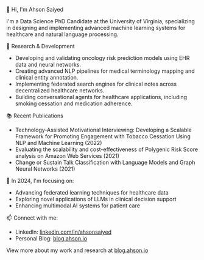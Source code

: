 👋 Hi, I'm Ahson Saiyed

I'm a Data Science PhD Candidate at the University of Virginia, specializing in designing and implementing advanced machine learning systems for healthcare and natural language processing. 

🔬 Research & Development
* Developing and validating oncology risk prediction models using EHR data and neural networks.
* Creating advanced NLP pipelines for medical terminology mapping and clinical entity annotation.
* Implementing federated search engines for clinical notes across decentralized healthcare networks.
* Building conversational agents for healthcare applications, including smoking cessation and medication adherence.


📚 Recent Publications
* Technology-Assisted Motivational Interviewing: Developing a Scalable Framework for Promoting Engagement with Tobacco Cessation Using NLP and Machine Learning (2022)
* Evaluating the scalability and cost-effectiveness of Polygenic Risk Score analysis on Amazon Web Services (2021)
* Change or Sustain Talk Classification with Language Models and Graph Neural Networks (2021)

🌱 In 2024, I'm focusing on:
* Advancing federated learning techniques for healthcare data
* Exploring novel applications of LLMs in clinical decision support
* Enhancing multimodal AI systems for patient care

📫 Connect with me:
* LinkedIn: [linkedin.com/in/ahsonsaiyed](https://linkedin.com/in/ahsonsaiyed)
* Personal Blog: [blog.ahson.io](https://blog.ahson.io)


View more about my work and research at [blog.ahson.io](https://blog.ahson.io)
